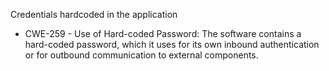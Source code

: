 Credentials hardcoded in the application

*   CWE-259 - Use of Hard-coded Password: The software contains a hard-coded password, which it uses for its own inbound authentication or for outbound communication to external components.